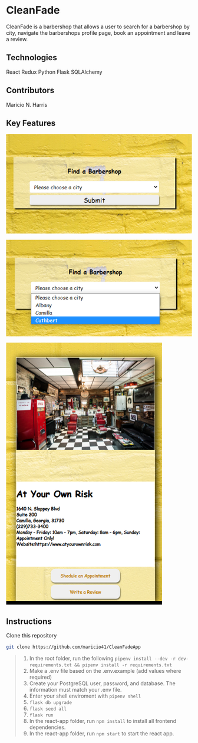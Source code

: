 # CleanFade

CleanFade is a barbershop that allows a user to search for a barbershop by city, navigate the barbershops profile page, book an appointment and leave a review.

## Technologies
React
Redux
Python
Flask
SQLAlchemy

## Contributors
Maricio N. Harris

## Key Features
![search](https://github.com/maricio41/CleanFadeApp/blob/main/react-app/src/projectpics/cleanfadecitysearch.png)

![search](https://github.com/maricio41/CleanFadeApp/blob/main/react-app/src/projectpics/citysearch2.png)

![barbershop page](https://github.com/maricio41/CleanFadeApp/blob/main/react-app/src/projectpics/barbershopprofilepage.png)

## Instructions

Clone this repository

   ```bash
   git clone https://github.com/maricio41/CleanFadeApp
   ```
>1. In the root folder, run the following `pipenv install --dev -r dev-requirements.txt && pipenv install -r requirements.txt`
>2. Make a .env file based on the .env.example (add values where required)
>3. Create your PostgreSQL user, password, and database. The information must match your .env file.
>4. Enter your shell enviroment with `pipenv shell`
>5. `flask db upgrade`
>6. `flask seed all`
>7. `flask run`
>8. In the react-app folder, run `npm install` to install all frontend dependencies.
>9. In the react-app folder, run `npm start` to start the react app.
